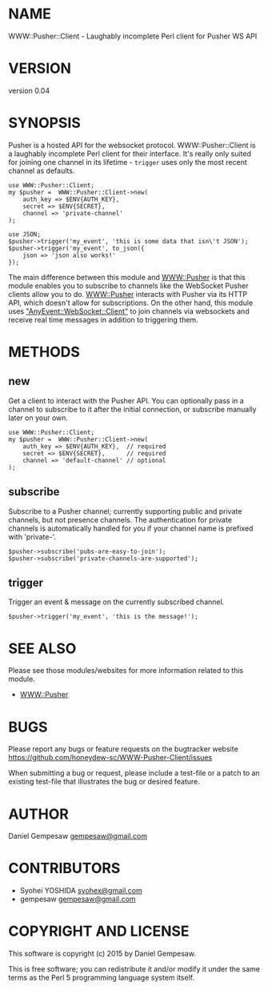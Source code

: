 # NAME

WWW::Pusher::Client - Laughably incomplete Perl client for Pusher WS API

# VERSION

version 0.04

# SYNOPSIS

Pusher is a hosted API for the websocket protocol. WWW::Pusher::Client
is a laughably incomplete Perl client for their interface. It's really
only suited for joining one channel in its lifetime - `trigger` uses
only the most recent channel as defaults.

    use WWW::Pusher::Client;
    my $pusher =  WWW::Pusher::Client->new(
        auth_key => $ENV{AUTH_KEY},
        secret => $ENV{SECRET},
        channel => 'private-channel'
    );

    use JSON;
    $pusher->trigger('my_event', 'this is some data that isn\'t JSON');
    $pusher->trigger('my_event', to_json({
        json => 'json also works!'
    });

The main difference between this module and [WWW::Pusher](https://metacpan.org/pod/WWW::Pusher) is that
this module enables you to subscribe to channels like the WebSocket
Pusher clients allow you to do. [WWW::Pusher](https://metacpan.org/pod/WWW::Pusher) interacts with Pusher
via its HTTP API, which doesn't allow for subscriptions. On the other
hand, this module uses ["AnyEvent::WebSocket::Client"](#anyevent-websocket-client) to join
channels via websockets and receive real time messages in addition to
triggering them.

# METHODS

## new

Get a client to interact with the Pusher API. You can optionally pass
in a channel to subscribe to it after the initial connection, or
subscribe manually later on your own.

    use WWW::Pusher::Client;
    my $pusher =  WWW::Pusher::Client->new(
        auth_key => $ENV{AUTH_KEY},  // required
        secret => $ENV{SECRET},      // required
        channel => 'default-channel' // optional
    );

## subscribe

Subscribe to a Pusher channel; currently supporting public and private
channels, but not presence channels. The authentication for private
channels is automatically handled for you if your channel name is
prefixed with 'private-'.

    $pusher->subscribe('pubs-are-easy-to-join');
    $pusher->subscribe('private-channels-are-supported');

## trigger

Trigger an event & message on the currently subscribed channel.

    $pusher->trigger('my_event', 'this is the message!');

# SEE ALSO

Please see those modules/websites for more information related to this module.

- [WWW::Pusher](https://metacpan.org/pod/WWW::Pusher)

# BUGS

Please report any bugs or feature requests on the bugtracker website
https://github.com/honeydew-sc/WWW-Pusher-Client/issues

When submitting a bug or request, please include a test-file or a
patch to an existing test-file that illustrates the bug or desired
feature.

# AUTHOR

Daniel Gempesaw <gempesaw@gmail.com>

# CONTRIBUTORS

- Syohei YOSHIDA <syohex@gmail.com>
- gempesaw <gempesaw@gmail.com>

# COPYRIGHT AND LICENSE

This software is copyright (c) 2015 by Daniel Gempesaw.

This is free software; you can redistribute it and/or modify it under
the same terms as the Perl 5 programming language system itself.
